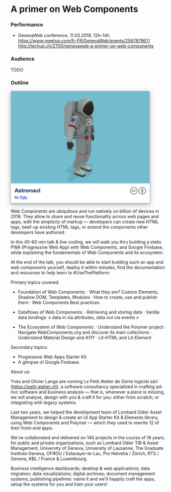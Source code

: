 # A primer on Web Components


### Performance

* GenevaWeb conference, 11.03.2019, 12h–14h  
  https://www.meetup.com/fr-FR/GenevaWeb/events/258787967/  
  http://techup.ch/2700/genevaweb-a-primer-on-web-components

### Audience

TODO

### Outline

<a href="http://model-viewer.glitch.me"><img height="360" title="Astronaut by Poly · Example of using a ‹model-viewer› web component" src="images/model-viewer-astronaut.png" style="border: 1px solid #cecece; box-shadow: 0 4px 8px 0 rgba(0, 0, 0, 0.2), 0 6px 20px 0 rgba(0, 0, 0, 0.19)"></a>

Web Components are ubiquitous and run natively on billion of devices in 2018. They allow to share and reuse functionality across web pages and apps, with the simplicity of markup — developers can create new HTML tags, beef-up existing HTML tags, or extend the components other developers have authored.

In this 45–60 min talk & live-coding, we will walk you thru building a static PWA (Progressive Web App) with Web Components, and Google Firebase, while explaining the fundamentals of Web Components and its ecosystem.

At the end of the talk, you should be able to start building such an app and web components yourself, deploy it within minutes, find the documentation and resources to help learn to #UseThePlatform.

Primary topics covered:

* Foundation of Web Components:
· What they are? Custom Elements, Shadow DOM, Templates, Modules
· How to create, use and publish them
· Web Components Best practices

* Dataflows of Web Components:
· Retrieving and storing data
· Vanilla data bindings: « data in via attributes, data out via events »

* The Ecosystem of Web Components:
· Understand the Polymer project
· Navigate WebComponents.org and discover its main collections
· Understand Material Design and A11Y
· Lit-HTML and Lit-Element

Secondary topics:

* Progressive Web Apps Starter Kit
* A glimpse of Google Firebase.

About us:

Yves and Olivier Lange are running Le Petit Atelier de Génie logiciel sàrl (https://petit-atelier.ch), a software consultancy specialized in crafting ad-hoc software and business analysis — that is, whenever a piece is missing, we will analyse, design with you & craft it for you: either from scratch; or integrating with legacy systems.

Last two years, we helped the development team of Lombard Odier Asset Management to design & create an UI App Starter Kit & Elements library, using Web Components and Polymer — which they used to rewrite 12 of their front-end apps.

We've collaborated and delivered on 140 projects in the course of 18 years, for public and private organizations, such as Lombard Odier TIB & Asset Management, University of Geneva, University of Lausanne, The Graduate Institute Geneva, OFROU / Estavayer-le-Lac, Pro Helvetia / Zürich, RTS / Geneva, KBL / France & Luxembourg.

Business intelligence dashboards; desktop & web applications; data migration; data visualizations; digital archives; document management systems; publishing pipelines: name it and we'll happily craft the apps, setup the systems for you and train your users!
